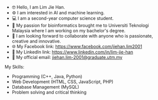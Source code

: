 - 🤓 Hello, I am Lim Jie Han.
- ⚙️ I am interested in AI and machine learning.
- 💻 I am a second-year computer science student.
- 🌱 My passion for bioinformatics brought me to Universiti Teknologi Malaysia where I am working on my bachelor's degree.
- 🤝 I am looking forward to collaborate with anyone who is passionate, creative and innovative.
- 🌐 My Facebook link: https://www.facebook.com/jiehan.lim2001
- 🔗 My LinkedIn link: https://www.linkedin.com/in/lim-jie-han
- 📧 My official email: jiehan.lim-2001@graduate.utm.my


My Skills:
- Programming (C++, Java, Python)
- Web Development (HTML, CSS, JavaScript, PHP)
- Database Management (MySQL)
- Problem solving and critical thinking
